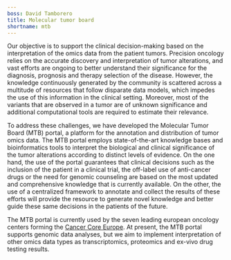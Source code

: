 ```yaml
---
boss: David Tamborero
title: Molecular tumor board
shortname: mtb
---
```

Our objective is to support the clinical decision-making based on the interpretation of the omics data from the patient tumors. Precision oncology relies on the accurate discovery and interpretation of tumor alterations, and vast efforts are ongoing to better understand their significance for the diagnosis, prognosis and therapy selection of the disease. However, the knowledge continuously generated by the community is scattered across a multitude of resources that follow disparate data models, which impedes the use of this information in the clinical setting. Moreover, most of the variants that are observed in a tumor are of unknown significance and additional computational tools are required to estimate their relevance.

To address these challenges, we have developed the Molecular Tumor Board (MTB) portal, a platform for the annotation and distribution of tumor omics data. The MTB portal employs state-of-the-art knowledge bases and bioinformatics tools to interpret the biological and clinical significance of the tumor alterations according to distinct levels of evidence. On the one hand, the use of the portal guarantees that clinical decisions such as the inclusion of the patient in a clinical trial, the off-label use of anti-cancer drugs or the need for genomic counseling are based on the most updated and comprehensive knowledge that is currently available. On the other, the use of a centralized framework to annotate and collect the results of these efforts will provide the resource to generate novel knowledge and better guide these same decisions in the patients of the future.

The MTB portal is currently used by the seven leading european oncology centers forming the [Cancer Core Europe](https://www.cancercoreeurope.eu/). At present, the MTB portal supports genomic data analyses, but we aim to implement interpretation of other omics data types as transcriptomics, proteomics and ex-vivo drug testing results.

